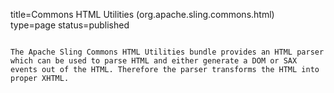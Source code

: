 title=Commons HTML Utilities (org.apache.sling.commons.html)		
type=page
status=published
~~~~~~

The Apache Sling Commons HTML Utilities bundle provides an HTML parser which can be used to parse HTML and either generate a DOM or SAX events out of the HTML. Therefore the parser transforms the HTML into proper XHTML.
